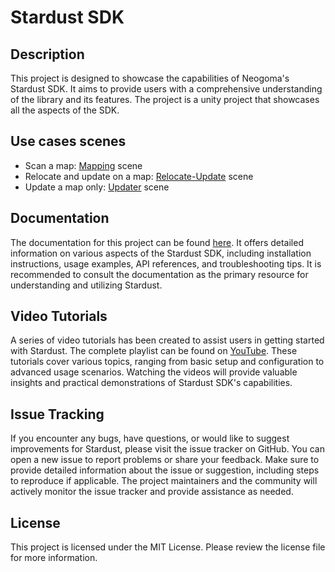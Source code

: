 # Stardust SDK

## Description
This project is designed to showcase the capabilities of Neogoma's Stardust SDK. It aims to provide users with a comprehensive understanding of the library and its features. The project is a unity project that showcases all the aspects of the SDK.

## Use cases scenes

* Scan a map: [Mapping](https://github.com/Neogoma/stardust-SDK/blob/master/Assets/Scenes/Mapper.unity) scene
* Relocate and update on a map: [Relocate-Update](https://github.com/Neogoma/stardust-SDK/blob/master/Assets/Scenes/Relocate-Update.unity) scene
* Update a map only: [Updater](https://github.com/Neogoma/stardust-SDK/blob/master/Assets/Scenes/Updater.unity) scene

## Documentation

The documentation for this project can be found [here](https://doc.neogoma.com). It offers detailed information on various aspects of the Stardust SDK, including installation instructions, usage examples, API references, and troubleshooting tips. It is recommended to consult the documentation as the primary resource for understanding and utilizing Stardust.

## Video Tutorials

A series of video tutorials has been created to assist users in getting started with Stardust. The complete playlist can be found on [YouTube](https://www.youtube.com/watch?v=JlvmCc8EhAE&list=PLSIDrt7N4JB7CX15_06XeceT0wjVwlOmT&pp=iAQB). These tutorials cover various topics, ranging from basic setup and configuration to advanced usage scenarios. Watching the videos will provide valuable insights and practical demonstrations of Stardust SDK's capabilities.

## Issue Tracking

If you encounter any bugs, have questions, or would like to suggest improvements for Stardust, please visit the issue tracker on GitHub. You can open a new issue to report problems or share your feedback. Make sure to provide detailed information about the issue or suggestion, including steps to reproduce if applicable. The project maintainers and the community will actively monitor the issue tracker and provide assistance as needed.

## License

This project is licensed under the MIT License. Please review the license file for more information.
